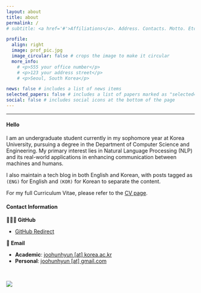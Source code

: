 ```yaml
---
layout: about
title: about
permalink: /
# subtitle: <a href='#'>Affiliations</a>. Address. Contacts. Motto. Etc.

profile:
  align: right
  image: prof_pic.jpg
  image_circular: false # crops the image to make it circular
  more_info: 
    # <p>555 your office number</p>
    # <p>123 your address street</p>
    # <p>Seoul, South Korea</p>

news: false # includes a list of news items
selected_papers: false # includes a list of papers marked as "selected={true}"
social: false # includes social icons at the bottom of the page
---
```


---

#### **Hello**

I am an undergraduate student currently in my sophomore year at Korea University, pursuing a degree in the Department of Computer Science and Engineering. My primary interest lies in Natural Language Processing (NLP) and its real-world applications in enhancing communication between machines and humans.

I also maintain a tech blog in both English and Korean, with posts tagged as `(ENG)` for English and `(KOR)` for Korean to separate the content.

For my full Curriculum Vitae, please refer to the [CV page](https://joohunhyun.github.io/cv/).



#### **Contact Information**

**👨🏻‍💻 GitHub**
- [GitHub Redirect](https://github.com/joohunhyun)

**📧 Email**
- **Academic**: [joohunhyun [at] korea.ac.kr](mailto:joohunhyun@korea.ac.kr)  
- **Personal**: [joohunhyun [at] gmail.com](mailto:joohunhyun@gmail.com)


<br>

<a href="https://hits.seeyoufarm.com"><img src="https://hits.seeyoufarm.com/api/count/incr/badge.svg?url=https%3A%2F%2Fjoohunhyun.github.io&count_bg=%23DDDDDD&title_bg=%23555555&icon=&icon_color=%23E7E7E7&title=visitors&edge_flat=false"/></a>

<!-- Write your biography here. Tell the world about yourself. Link to your favorite [subreddit](http://reddit.com). You can put a picture in, too. The code is already in, just name your picture `prof_pic.jpg` and put it in the `img/` folder.

Put your address / P.O. box / other info right below your picture. You can also disable any of these elements by editing `profile` property of the YAML header of your `_pages/about.md`. Edit `_bibliography/papers.bib` and Jekyll will render your [publications page](/al-folio/publications/) automatically.

Link to your social media connections, too. This theme is set up to use [Font Awesome icons](https://fontawesome.com/) and [Academicons](https://jpswalsh.github.io/academicons/), like the ones below. Add your Facebook, Twitter, LinkedIn, Google Scholar, or just disable all of them. -->
